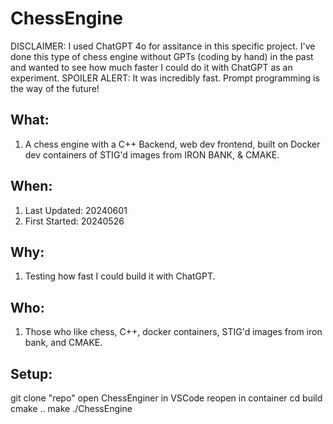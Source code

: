 # ChessEngine

DISCLAIMER: I used ChatGPT 4o for assitance in this specific project. I've done this type of chess engine without GPTs (coding by hand) in the past and wanted to see how much faster I could do it with ChatGPT as an experiment. SPOILER ALERT: It was incredibly fast. Prompt programming is the way of the future!

## What: 
1. A chess engine with a C++ Backend, web dev frontend, built on Docker dev containers of STIG'd images from IRON BANK, & CMAKE.

## When:
1. Last Updated: 20240601
2. First Started: 20240526

## Why:
1. Testing how fast I could build it with ChatGPT.

## Who: 
1. Those who like chess, C++, docker containers, STIG'd images from iron bank, and CMAKE. 

## Setup:
git clone "repo"
open ChessEnginer in VSCode
reopen in container
cd build
cmake ..
make
./ChessEngine 